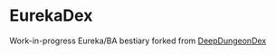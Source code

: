 # EurekaDex

Work-in-progress Eureka/BA bestiary forked from [DeepDungeonDex](https://github.com/wolfcomp/DeepDungeonDex)
